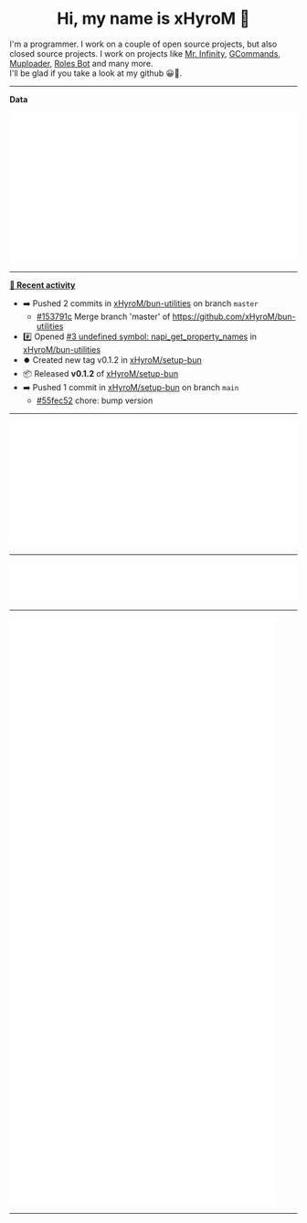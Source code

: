 <p align="center">
    <!-- <img src="https://avatars.githubusercontent.com/u/56601352" width="192" alt="hyro's pfp" /> -->
    <h1 align="center">Hi, my name is xHyroM 👋</h1>
</p>

I'm a programmer. I work on a couple of open source projects, but also closed source projects. I work on projects like [Mr. Infinity](https://discord.com/oauth2/authorize?client_id=720321585625694239&scope=bot%20applications.commands&permissions=8&redirect_uri=https://blobs.gq/imanager&prompt=consent&response_type=code), [GCommands](https://github.com/Garlic-Team/GCommands), [Muploader](https://github.com/xHyroM/Muploder), [Roles Bot](https://github.com/xHyroM/roles-bot) and many more.  
I'll be glad if you take a look at my github 😀👀.

___
**Data**

<img src="https://github.com/xHyroM/xHyroM/blob/master/.cache/base.svg">

___

**[📰 Recent activity](https://github.com/xHyroM)**
* ➡️ Pushed 2 commits in [xHyroM/bun-utilities](https://github.com/xHyroM/bun-utilities) on branch `master`
  * [#153791c](https://github.com/xHyroM/bun-utilities/commit/153791c) Merge branch &#39;master&#39; of https://github.com/xHyroM/bun-utilities
* #️⃣ Opened [#3 undefined symbol: napi_get_property_names](https://github.com/xHyroM/bun-utilities/issues/3) in [xHyroM/bun-utilities](https://github.com/xHyroM/bun-utilities)
* ⏺️ Created new tag v0.1.2 in [xHyroM/setup-bun](https://github.com/xHyroM/setup-bun)
* 📦 Released **v0.1.2** of [xHyroM/setup-bun](https://github.com/xHyroM/setup-bun)
* ➡️ Pushed 1 commit in [xHyroM/setup-bun](https://github.com/xHyroM/setup-bun) on branch `main`
  * [#55fec52](https://github.com/xHyroM/setup-bun/commit/55fec52) chore: bump version


___

<img src="https://github.com/xHyroM/xHyroM/blob/master/.cache/isocalendar.svg">

___

<img src="https://github.com/xHyroM/xHyroM/blob/master/.cache/languages.svg">

___

<img src="https://github.com/xHyroM/xHyroM/blob/master/.cache/achievements.svg">

___
